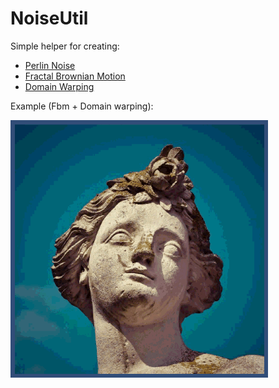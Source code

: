 # NoiseUtil
 Simple helper for creating:

- [Perlin Noise](https://en.wikipedia.org/wiki/Perlin_noise)
- [Fractal Brownian Motion](https://thebookofshaders.com/13/)
- [Domain Warping](https://www.iquilezles.org/www/articles/warp/warp.htm)

Example (Fbm + Domain warping):

![](warp.gif)

